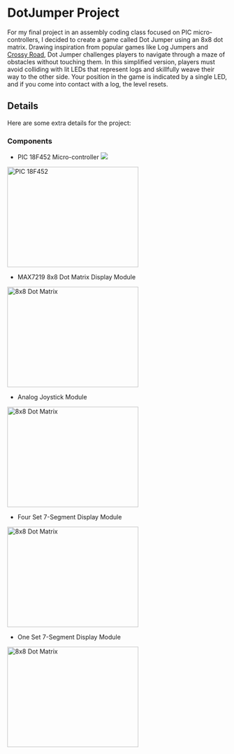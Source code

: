 # DotJumper Project

For my final project in an assembly coding class focused on PIC micro-controllers, I decided to create a game called Dot Jumper using an 8x8 dot matrix. Drawing inspiration from popular games like Log Jumpers and [Crossy Road](https://www.crossyroad.com/), Dot Jumper challenges players to navigate through a maze of obstacles without touching them. In this simplified version, players must avoid colliding with lit LEDs that represent logs and skillfully weave their way to the other side. Your position in the game is indicated by a single LED, and if you come into contact with a log, the level resets.


## Details
Here are some extra details for the project:
### Components
- PIC 18F452 Micro-controller
![](PIC18F452-S2X-Regular.jpg)
<img src="PIC18F452-S2X-Regular.jpg" alt="PIC 18F452" width="300" height="230" title="PIC 18F452">

- MAX7219 8x8 Dot Matrix Display Module
<img src="8x8dotmatrix.jpg" alt="8x8 Dot Matrix" width="300" height="230" title="8x8 Dot Matrix">

- Analog Joystick Module
<img src="analogjoystick.jpg" alt="8x8 Dot Matrix" width="300" height="230" title="8x8 Dot Matrix">

- Four Set 7-Segment Display Module
<img src="4_7segment.jpg" alt="8x8 Dot Matrix" width="300" height="230" title="8x8 Dot Matrix">

- One Set 7-Segment Display Module
<img src="1_7segment.jpg" alt="8x8 Dot Matrix" width="300" height="230" title="8x8 Dot Matrix">






